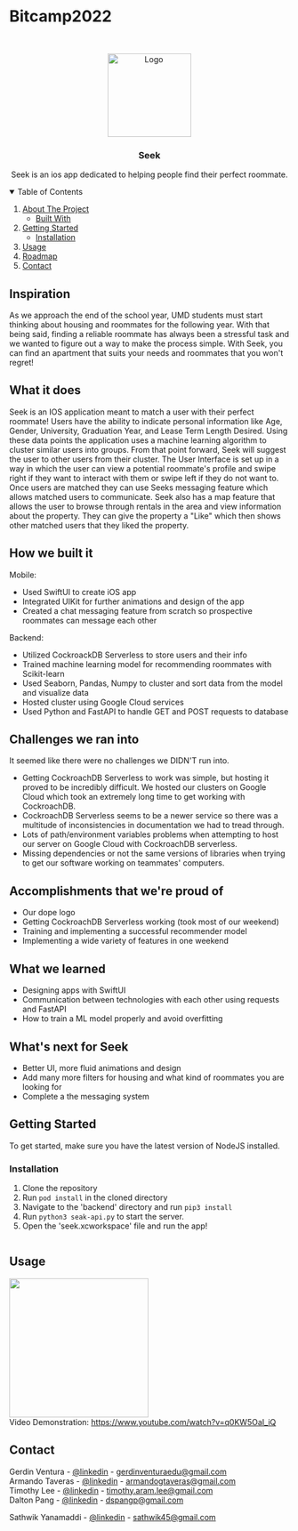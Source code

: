 # Bitcamp2022
<br />
<p align="center">
  <a href="https://github.com/gerdinv/Bitcamp2022">
    <img src="https://media.discordapp.net/attachments/962139011621720134/962710232528736286/seek_logo.png" alt="Logo" width="150" height="150">
  </a>

  <h3 align="center">Seek</h3>

  <p align="center">
   Seek is an ios app dedicated to helping people find their perfect roommate.
    <br />
  </p>
</p>



<!-- TABLE OF CONTENTS -->
<details open="open">
  <summary>Table of Contents</summary>
  <ol>
    <li>
      <a href="#about-the-project">About The Project</a>
      <ul>
        <li><a href="#built-with">Built With</a></li>
      </ul>
    </li>
    <li>
      <a href="#getting-started">Getting Started</a>
      <ul>
        <li><a href="#installation">Installation</a></li>
      </ul>
    </li>
    <li><a href="#usage">Usage</a></li>
    <li><a href="#roadmap">Roadmap</a></li>
    <li><a href="#contact">Contact</a></li>
  </ol>
</details>



<!-- ABOUT THE PROJECT -->
## Inspiration
As we approach the end of the school year,  UMD students must start thinking about housing and roommates for the following year.  With that being said, finding a reliable roommate has always been a stressful task and we wanted to figure out a way to make the process simple. With Seek, you can find an apartment that suits your needs and roommates that you won't regret!

## What it does
Seek is an IOS application meant to match a user with their perfect roommate! Users have the ability to indicate personal information like Age, Gender, University, Graduation Year, and Lease Term Length Desired. Using these data points the application uses a machine learning algorithm to cluster similar users into groups. From that point forward, Seek will suggest the user to other users from their cluster. The User Interface is set up in a way in which the user can view a potential roommate's profile and swipe right if they want to interact with them or swipe left if they do not want to. Once users are matched they can use Seeks messaging feature which allows matched users to communicate. Seek also has a map feature that allows the user to browse through rentals in the area and view information about the property. They can give the property a "Like" which then shows other matched users that they liked the property.

## How we built it
Mobile: 
- Used SwiftUI to create iOS app
- Integrated UIKit for further animations and design of the app
- Created a chat messaging feature from scratch so prospective roommates can message each other

Backend:
- Utilized CockroackDB Serverless to store users and their info
- Trained machine learning model for recommending roommates with Scikit-learn 
- Used Seaborn, Pandas, Numpy to cluster and sort data from the model and visualize data
- Hosted cluster using Google Cloud services
- Used Python and FastAPI to handle GET and POST requests to database

## Challenges we ran into
It seemed like there were no challenges we DIDN'T run into.
- Getting CockroachDB Serverless to work was simple, but hosting it proved to be incredibly difficult. We hosted our clusters on Google Cloud which took an extremely long time to get working with CockroachDB. 
- CockroachDB Serverless seems to be a newer service so there was a multitude of inconsistencies in documentation we had to tread through. 
- Lots of path/environment variables problems when attempting to host our server on Google Cloud with 
CockroachDB serverless. 
- Missing dependencies or not the same versions of libraries when trying to get our software working on
teammates' computers.

## Accomplishments that we're proud of
- Our dope logo
- Getting CockroachDB Serverless working (took most of our weekend)
- Training and implementing a successful recommender model
- Implementing a wide variety of features in one weekend

## What we learned
- Designing apps with SwiftUI
- Communication between technologies with each other using requests and FastAPI
- How to train a ML model properly and avoid overfitting


## What's next for Seek
- Better UI, more fluid animations and design
- Add many more filters for housing and what kind of roommates you are looking for
- Complete a the messaging system



<!-- GETTING STARTED -->
## Getting Started

To get started, make sure you have the latest version of NodeJS installed. 

### Installation

1. Clone the repository
2. Run ```pod install``` in the cloned directory
3. Navigate to the 'backend' directory and run ```pip3 install```
4. Run ```python3 seak-api.py``` to start the server.
5. Open the 'seek.xcworkspace' file and run the app!
   ```

    ```
<!-- USAGE EXAMPLES -->
## Usage
<img src="http://g.recordit.co/aeYUcklWlZ.gif" width=250><br>
Video Demonstration: https://www.youtube.com/watch?v=q0KW5OaI_iQ


<!-- CONTACT -->
## Contact

Gerdin Ventura - [@linkedin](https://www.linkedin.com/in/gerdin-ventura-croussett-2b28081a3/) - gerdinventuraedu@gmail.com
<br />
Armando Taveras - [@linkedin](https://www.linkedin.com/in/armando-taveras-04731216a/) - armandogtaveras@gmail.com <br />
Timothy Lee - [@linkedin](https://www.linkedin.com/in/timothy-lee-99097b1b6) - timothy.aram.lee@gmail.com <br />
Dalton Pang - [@linkedin](https://www.linkedin.com/in/dalton-pang/) - dspangp@gmail.com

Sathwik Yanamaddi - [@linkedin](https://www.linkedin.com/in/sathwikyanamaddi/) - sathwik45@gmail.com
<br />


